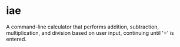# iae
A command-line calculator that performs addition, subtraction, multiplication, and division based on user input, continuing until '=' is entered.
